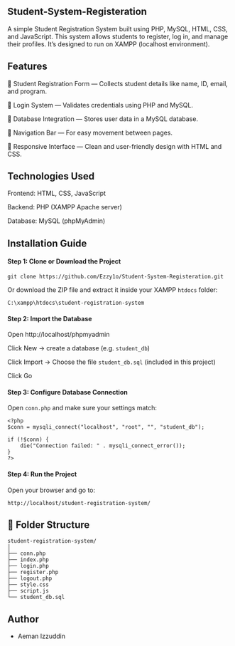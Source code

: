 ## Student-System-Registeration
A simple Student Registration System built using PHP, MySQL, HTML, CSS, and JavaScript.
This system allows students to register, log in, and manage their profiles.
It’s designed to run on XAMPP (localhost environment).

## Features

📝 Student Registration Form — Collects student details like name, ID, email, and program.

🔐 Login System — Validates credentials using PHP and MySQL.

🧠 Database Integration — Stores user data in a MySQL database.

🧭 Navigation Bar — For easy movement between pages.

🎨 Responsive Interface — Clean and user-friendly design with HTML and CSS.

## Technologies Used

Frontend: HTML, CSS, JavaScript

Backend: PHP (XAMPP Apache server)

Database: MySQL (phpMyAdmin)

## Installation Guide
#### Step 1: Clone or Download the Project
```
git clone https://github.com/Ezzy1o/Student-System-Registeration.git
```
Or download the ZIP file and extract it inside your XAMPP `htdocs` folder:
```
C:\xampp\htdocs\student-registration-system
```
#### Step 2: Import the Database

Open http://localhost/phpmyadmin

Click New → create a database (e.g. `student_db`)

Click Import → Choose the file `student_db.sql` (included in this project)

Click Go

#### Step 3: Configure Database Connection
Open `conn.php` and make sure your settings match:
```
<?php
$conn = mysqli_connect("localhost", "root", "", "student_db");

if (!$conn) {
    die("Connection failed: " . mysqli_connect_error());
}
?>
```

#### Step 4: Run the Project
Open your browser and go to:
```
http://localhost/student-registration-system/
```

## 📁 Folder Structure

```
student-registration-system/
│
├── conn.php
├── index.php
├── login.php
├── register.php
├── logout.php
├── style.css
├── script.js
└── student_db.sql
```

## Author
* Aeman Izzuddin
